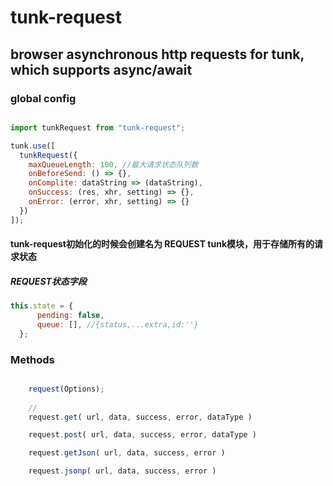 # tunk-request

## browser asynchronous http requests for tunk, which supports async/await

### global config
````javascript

import tunkRequest from "tunk-request";

tunk.use([
  tunkRequest({
    maxQueueLength: 100, //最大请求状态队列数
    onBeforeSend: () => {},
    onComplite: dataString => (dataString),
    onSuccess: (res, xhr, setting) => {},
    onError: (error, xhr, setting) => {}
  })
]);
````
#### tunk-request初始化的时候会创建名为 REQUEST tunk模块，用于存储所有的请求状态
#####  REQUEST状态字段 
````javascript
this.state = {
      pending: false,
      queue: [], //{status,...extra,id:''}
  };
````
### Methods
````javascript

    request(Options);
    
    //
    request.get( url, data, success, error, dataType )

    request.post( url, data, success, error, dataType ) 

    request.getJson( url, data, success, error ) 

    request.jsonp( url, data, success, error ) 

````



